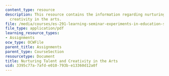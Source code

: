 ```yaml
---
content_type: resource
description: This resource contains the information regarding nurturing talent and
  creativity in the arts.
file: /media/courses/es-291-learning-seminar-experiments-in-education-spring-2003/3395c77a7afde010793be13360d12a0f_MITES_291S03_2c_nurturing.pdf
file_type: application/pdf
learning_resource_types:
- Assignments
ocw_type: OCWFile
parent_title: Assignments
parent_type: CourseSection
resourcetype: Document
title: Nurturing Talent and Creativity in the Arts
uid: 3395c77a-7afd-e010-793b-e13360d12a0f
---
```

